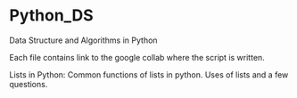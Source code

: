 # Python_DS
Data Structure and Algorithms in Python

Each file contains link to the google collab where the script is written.

Lists in Python: Common functions of lists in python. Uses of lists and a few questions.
